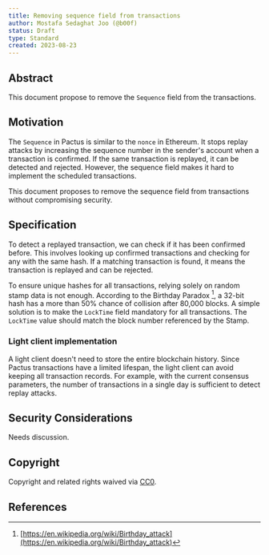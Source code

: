 ```yaml
---
title: Removing sequence field from transactions
author: Mostafa Sedaghat Joo (@b00f)
status: Draft
type: Standard
created: 2023-08-23
---
```


## Abstract

This document propose to remove the `Sequence` field from the transactions.

## Motivation

The `Sequence` in Pactus is similar to the `nonce` in Ethereum.
It stops replay attacks by increasing the sequence number in the sender's account when a transaction is confirmed.
If the same transaction is replayed, it can be detected and rejected.
However, the sequence field makes it hard to implement the scheduled transactions.

This document proposes to remove the sequence field from transactions without compromising security.

## Specification

To detect a replayed transaction, we can check if it has been confirmed before.
This involves looking up confirmed transactions and checking for any with the same hash.
If a matching transaction is found, it means the transaction is replayed and can be rejected.

To ensure unique hashes for all transactions, relying solely on random stamp data is not enough.
According to the Birthday Paradox [^1], a 32-bit hash has a more than 50% chance of collision after 80,000 blocks.
A simple solution is to make the `LockTime` field mandatory for all transactions.
The `LockTime` value should match the block number referenced by the Stamp.

### Light client implementation

A light client doesn't need to store the entire blockchain history.
Since Pactus transactions have a limited lifespan, the light client can avoid keeping all transaction records.
For example, with the current consensus parameters, the number of transactions in a single day is sufficient to detect replay attacks.

## Security Considerations

<!--
  All PIPs must contain a section that discusses the security implications/considerations relevant to the proposed change. Include information that might be important for security discussions, surfaces risks and can be used throughout the life cycle of the proposal. For example, include security-relevant design decisions, concerns, important discussions, implementation-specific guidance and pitfalls, an outline of threats and risks and how they are being addressed. PIP submissions missing the "Security Considerations" section will be rejected. An PIP cannot proceed to status "Final" without a Security Considerations discussion deemed sufficient by the reviewers.

  The current placeholder is acceptable for a draft.

  TODO: Remove this comment before submitting
-->

Needs discussion.

## Copyright

Copyright and related rights waived via [CC0](../LICENSE.md).

## References

[^1]: [https://en.wikipedia.org/wiki/Birthday_attack](https://en.wikipedia.org/wiki/Birthday_attack)
